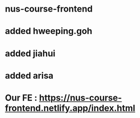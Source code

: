 # nus-course-frontend
# added hweeping.goh
# added jiahui
# added arisa

# Our FE : https://nus-course-frontend.netlify.app/index.html
